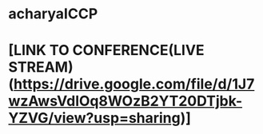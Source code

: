 # acharyaICCP
#  [LINK TO CONFERENCE(LIVE STREAM)(https://drive.google.com/file/d/1J7wzAwsVdlOq8WOzB2YT20DTjbk-YZVG/view?usp=sharing)]

